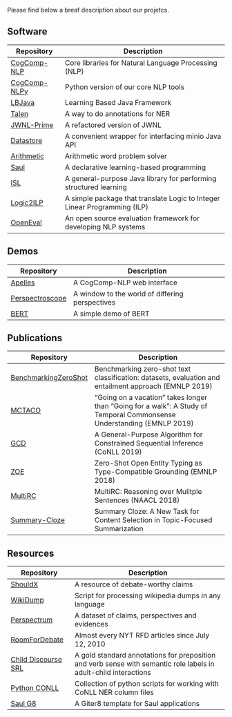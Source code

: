 Please find below a breaf description about our projetcs.

## Software

| Repository | Description |
|----------|------------|
| [CogComp-NLP](../cogcomp-nlp/) | Core libraries for Natural Language Processing (NLP) |
| [CogComp-NLPy](../cogcomp-nlpy/) | Python version of our core NLP tools |
| [LBJava](../lbjava/) | Learning Based Java Framework |
| [Talen](../talen/) | A way to do annotations for NER |
| [JWNL-Prime](../jwnl-prime/) | A refactored version of JWNL |
| [Datastore](../cogcomp-datastore/) | A convenient wrapper for interfacing minio Java API |
| [Arithmetic](../arithmetic/) | Arithmetic word problem solver |
| [Saul](../saul/) | A declarative learning-based programming |
| [ISL](../illinois-sl/) | A general-purpose Java library for performing structured learning |
| [Logic2ILP](../Logic2ILP/) | A simple package that translate Logic to Integer Linear Programming (ILP) |
| [OpenEval](../open-eval/) | An open source evaluation framework for developing NLP systems  |


## Demos

| Repository | Description |
|----------|------------|
| [Apelles](../apelles/) | A CogComp-NLP web interface |
| [Perspectroscope](../perspectroscope/) | A window to the world of differing perspectives |
| [BERT](../bert-demo/) | A simple demo of BERT |


## Publications

| Repository | Description |
|----------|------------|
| [BenchmarkingZeroShot](../BenchmarkingZeroShot/) | Benchmarking zero-shot text classification: datasets, evaluation and entailment approach (EMNLP 2019) |
| [MCTACO](../MCTACO/) | “Going on a vacation” takes longer than “Going for a walk”: A Study of Temporal Commonsense Understanding (EMNLP 2019) |
| [GCD](../gcd/) | A General-Purpose Algorithm for Constrained Sequential Inference (CoNLL 2019) |
| [ZOE](../zoe/) | Zero-Shot Open Entity Typing as Type-Compatible Grounding  (EMNLP 2018) |
| [MultiRC](../multirc/) | MultiRC: Reasoning over Mulitple Sentences (NAACL 2018) |
| [Summary-Cloze](../summary-cloze/) | Summary Cloze: A New Task for Content Selection in Topic-Focused Summarization |


## Resources

| Repository | Description |
|----------|------------|
| [ShouldX](../should-X/) | A resource of debate-worthy claims |
| [WikiDump](../wikidump-preprocessing/) | Script for processing wikipedia dumps in any language |
| [Perspectrum](../perspectrum/) | A dataset of claims, perspectives and evidences |
| [RoomForDebate](../room_for_debate/) | Almost every NYT RFD articles since July 12, 2010 |
| [Child Discourse SRL](../child-discourse-SRL/) | A gold standard annotations for preposition and verb sense with semantic role labels in adult-child interactions |
| [Python CONLL](../python-conll/) | Collection of python scripts for working with CoNLL NER column files |
| [Saul G8](../saul.g8/) | A Giter8 template for Saul applications |




